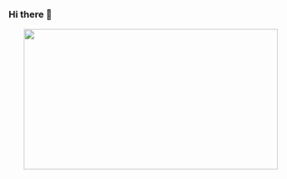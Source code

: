 ### Hi there 👋

 <p align="center">
 <img  width="450" height="250" src="https://media.giphy.com/media/11Lz1Y4n1f2j96/giphy.gif">
 <p/>
 
 
